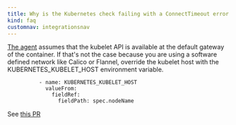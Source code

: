 ```yaml
---
title: Why is the Kubernetes check failing with a ConnectTimeout error to port 10250?
kind: faq
customnav: integrationsnav
---
```


[The agent](/agent) assumes that the kubelet API is available at the default gateway of the container. If that's not the case because you are using a software defined network like Calico or Flannel, override the kubelet host with the KUBERNETES_KUBELET_HOST environment variable.

```
          - name: KUBERNETES_KUBELET_HOST
            valueFrom:
              fieldRef:
                fieldPath: spec.nodeName
```

See [this PR](https://github.com/DataDog/dd-agent/pull/3051)